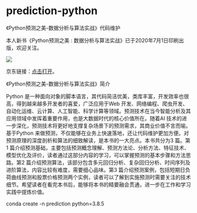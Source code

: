 # prediction-python
《Python预测之美-数据分析与算法实战》代码维护

本人新书《Python预测之美 : 数据分析与算法实战》已于2020年7月1日印刷出版，欢迎关注。

<img src="http://image.cador.cn/resource/05efe48a5011f926.jpg" />

京东链接：<a href="https://item.jd.com/12685261.html" target="_blank">点击打开</a>。

《Python预测之美-数据分析与算法实战》简介

Python 是一种面向对象的脚本语言，其代码简洁优美，类库丰富，开发效率也很高，得到越来越多开发者的喜爱，广泛应用于Web 开发、网络编程、爬虫开发、自动化运维、云计算、人工智能、科学计算等领域。预测技术在当今智能分析及其应用领域中发挥着重要作用，也是大数据时代的核心价值所在。随着AI 技术的进一步深化，预测技术将更好地支撑复杂场景下的预测需求，其商业价值不言而喻。基于Python 来做预测，不仅能够在业务上快速落地，还让代码维护更加方便。对预测原理的深度剖析和算法的细致解读，是本书的一大亮点。本书共分为3 篇。第1 篇介绍预测基础，主要包括预测概念理解、预测方法论、分析方法、特征技术、模型优化及评价，读者通过这部分内容的学习，可以掌握预测的基本步骤和方法思路。第2 篇介绍预测算法，该部分包含多元回归分析、复杂回归分析、时间序列及进阶算法，内容比较有难度，需要细心品味。第3 篇介绍预测案例，包括短期日负荷曲线预测和股票价格预测两个实例，读者可以了解到实施预测时需要关注的技术细节。希望读者在看完本书后，能够将本书的精要融会贯通，进一步在工作和学习实践中提炼价值。

conda create -n prediction python=3.8.5

